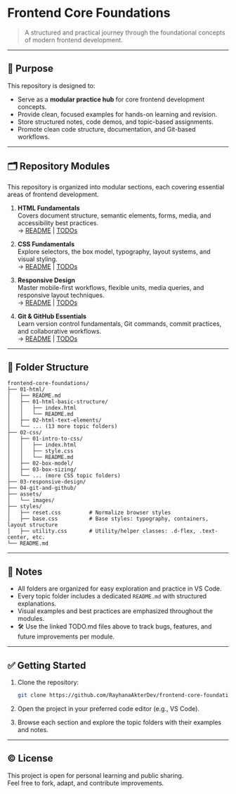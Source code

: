 # Frontend Core Foundations

> A structured and practical journey through the foundational concepts of modern frontend development.

---

## 🧠 Purpose

This repository is designed to:

- Serve as a **modular practice hub** for core frontend development concepts.
- Provide clean, focused examples for hands-on learning and revision.
- Store structured notes, code demos, and topic-based assignments.
- Promote clean code structure, documentation, and Git-based workflows.

---

## 🗂️ Repository Modules

This repository is organized into modular sections, each covering essential areas of frontend development.

1. **HTML Fundamentals**  
   Covers document structure, semantic elements, forms, media, and accessibility best practices.  
   → [README](01-html/README.md) | [TODOs](01-html/TODO.md)

2. **CSS Fundamentals**  
   Explore selectors, the box model, typography, layout systems, and visual styling.  
   → [README](02-css/README.md) | [TODOs](02-css/TODO.md)

3. **Responsive Design**  
   Master mobile-first workflows, flexible units, media queries, and responsive layout techniques.  
   → [README](03-responsive-design/README.md) | [TODOs](03-responsive-design/TODO.md)

4. **Git & GitHub Essentials**  
   Learn version control fundamentals, Git commands, commit practices, and collaborative workflows.  
   → [README](04-git-and-github/README.md) | [TODOs](04-git-and-github/TODO.md)

---

## 📂 Folder Structure

```plaintext
frontend-core-foundations/
├── 01-html/
│   ├── README.md
│   ├── 01-html-basic-structure/
│   │   ├── index.html
│   │   └── README.md
│   ├── 02-html-text-elements/
│   └── ... (13 more topic folders)
├── 02-css/
│   ├── 01-intro-to-css/
│   │   ├── index.html
│   │   ├── style.css
│   │   └── README.md
│   ├── 02-box-model/
│   ├── 03-box-sizing/
│   └── ... (more CSS topic folders)
├── 03-responsive-design/
├── 04-git-and-github/
├── assets/
│   └── images/
├── styles/
│   ├── reset.css         # Normalize browser styles
│   ├── base.css          # Base styles: typography, containers, layout structure
│   ├── utility.css       # Utility/helper classes: .d-flex, .text-center, etc.
└── README.md
```

---

## 📌 Notes

- All folders are organized for easy exploration and practice in VS Code.
- Every topic folder includes a dedicated `README.md` with structured explanations.
- Visual examples and best practices are emphasized throughout the modules.
- 🛠️ Use the linked TODO.md files above to track bugs, features, and future improvements per module.

---

## ✅ Getting Started

1. Clone the repository:

   ```bash
   git clone https://github.com/RayhanaAkterDev/frontend-core-foundations.git
   ```

2. Open the project in your preferred code editor (e.g., VS Code).  
3. Browse each section and explore the topic folders with their examples and notes.

---

## © License

This project is open for personal learning and public sharing.  
Feel free to fork, adapt, and contribute improvements.
